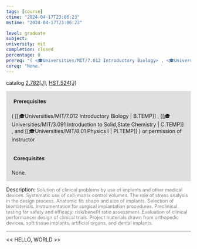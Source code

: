 ```yaml
---
tags: [course]
ctime: "2024-04-17T23:06:23"
mstime: "2024-04-17T23:06:23"

level: graduate
subject: 
university: mit
completion: closed
percentage: 0
prereq: "( <🎓Universities/MIT/7.012 Introductory Biology> , <🎓Universities/MIT/3.091 Introduction to Solid,State Chemistry> , and <🎓Universities/MIT/8.01 Physics I> ) or permission of instructor"
coreq: "None."
---
```


catalog [2.782[J]](http://student.mit.edu/catalog/m2b.html#2.782), [HST.524[J]](http://student.mit.edu/catalog/mHSTa.html#HST.524)

<span style="display: block; padding: 15px; background-color: rgb(100, 100, 100, 0.2);"><font id="m_prereq1937_0" style="display: block; font-family: Arial, sans-serif; font-weight: bold; padding: 5px">Prerequisites</font><br><span id="prereq1937_0">( [[🎓Universities/MIT/7.012 Introductory Biology | B.TEMP]] , [[🎓Universities/MIT/3.091 Introduction to Solid,State Chemistry | C.TEMP]] , and [[🎓Universities/MIT/8.01 Physics I | PI.TEMP]] ) or permission of instructor</span></span>
<span style="display: block; padding: 15px; background-color: rgb(100, 100, 100, 0.2);"><font id="m_coreq1937_0" style="display: block; font-family: Arial, sans-serif; font-weight: bold; padding: 5px">Corequisites</font><br><span id="coreq1937_0">None.</span></span>

<font style="">Description:</font>
<font style="color: grey; font-size: 0.8rem;">Solution of clinical problems by use of implants and other medical devices. Systematic use of cell-matrix control volumes. The role of stress analysis in the design process. Anatomic fit: shape and size of implants. Selection of biomaterials. Instrumentation for surgical implantation procedures. Preclinical testing for safety and efficacy: risk/benefit ratio assessment. Evaluation of clinical performance: design of clinical trials. Project materials drawn from orthopedic devices, soft tissue implants, artificial organs, and dental implants.</font>



---

<< HELLO, WORLD >>

